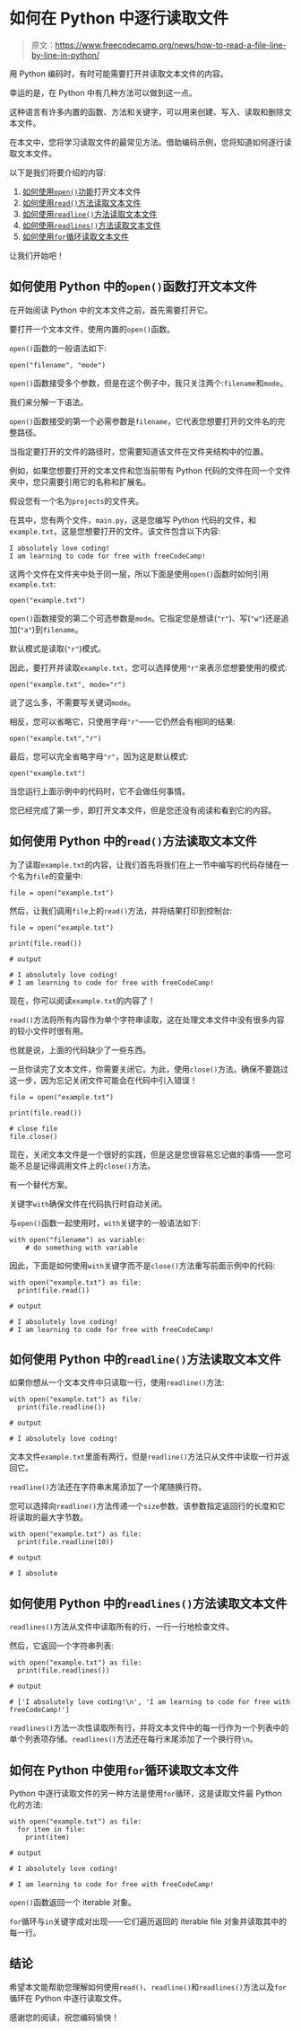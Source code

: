 # 如何在 Python 中逐行读取文件

> 原文：<https://www.freecodecamp.org/news/how-to-read-a-file-line-by-line-in-python/>

用 Python 编码时，有时可能需要打开并读取文本文件的内容。

幸运的是，在 Python 中有几种方法可以做到这一点。

这种语言有许多内置的函数、方法和关键字，可以用来创建、写入、读取和删除文本文件。

在本文中，您将学习读取文件的最常见方法。借助编码示例，您将知道如何逐行读取文本文件。

以下是我们将要介绍的内容:

1.  [如何使用`open()`功能](#open-function)打开文本文件
2.  [如何使用`read()`方法读取文本文件](#read-method)
3.  [如何使用`readline()`方法读取文本文件](#readline-method)
4.  [如何使用`readlines()`方法读取文本文件](#readlines-method)
5.  [如何使用`for`循环读取文本文件](#for-loop)

让我们开始吧！

## 如何使用 Python 中的`open()`函数打开文本文件

在开始阅读 Python 中的文本文件之前，首先需要打开它。

要打开一个文本文件，使用内置的`open()`函数。

`open()`函数的一般语法如下:

```
open("filename", "mode") 
```

`open()`函数接受多个参数，但是在这个例子中，我只关注两个:`filename`和`mode`。

我们来分解一下语法。

`open()`函数接受的第一个必需参数是`filename`，它代表您想要打开的文件名的完整路径。

当指定要打开的文件的路径时，您需要知道该文件在文件夹结构中的位置。

例如，如果您想要打开的文本文件和您当前带有 Python 代码的文件在同一个文件夹中，您只需要引用它的名称和扩展名。

假设您有一个名为`projects`的文件夹。

在其中，您有两个文件，`main.py`，这是您编写 Python 代码的文件，和`example.txt`，这是您想要打开的文件。该文件包含以下内容:

```
I absolutely love coding!
I am learning to code for free with freeCodeCamp! 
```

这两个文件在文件夹中处于同一层，所以下面是使用`open()`函数时如何引用`example.txt`:

```
open("example.txt") 
```

`open()`函数接受的第二个可选参数是`mode`。它指定您是想读(`"r"`)、写(`"w"`)还是追加(`"a"`)到`filename`。

默认模式是读取(`"r"`)模式。

因此，要打开并读取`example.txt`，您可以选择使用`"r"`来表示您想要使用的模式:

```
open("example.txt", mode="r") 
```

说了这么多，不需要写关键词`mode`。

相反，您可以省略它，只使用字母`"r"`——它仍然会有相同的结果:

```
open("example.txt","r") 
```

最后，您可以完全省略字母`"r"`，因为这是默认模式:

```
open("example.txt") 
```

当您运行上面示例中的代码时，它不会做任何事情。

您已经完成了第一步，即打开文本文件，但是您还没有阅读和看到它的内容。

## 如何使用 Python 中的`read()`方法读取文本文件

为了读取`example.txt`的内容，让我们首先将我们在上一节中编写的代码存储在一个名为`file`的变量中:

```
file = open("example.txt") 
```

然后，让我们调用`file`上的`read()`方法，并将结果打印到控制台:

```
file = open("example.txt")

print(file.read())

# output

# I absolutely love coding!
# I am learning to code for free with freeCodeCamp! 
```

现在，你可以阅读`example.txt`的内容了！

`read()`方法将所有内容作为单个字符串读取，这在处理文本文件中没有很多内容的较小文件时很有用。

也就是说，上面的代码缺少了一些东西。

一旦你读完了文本文件，你需要关闭它。为此，使用`close()`方法。确保不要跳过这一步，因为忘记关闭文件可能会在代码中引入错误！

```
file = open("example.txt")

print(file.read())

# close file
file.close() 
```

现在，关闭文本文件是一个很好的实践，但是这是您很容易忘记做的事情——您可能不总是记得调用文件上的`close()`方法。

有一个替代方案。

关键字`with`确保文件在代码执行时自动关闭。

与`open()`函数一起使用时，`with`关键字的一般语法如下:

```
with open("filename") as variable:
    # do something with variable 
```

因此，下面是如何使用`with`关键字而不是`close()`方法重写前面示例中的代码:

```
with open("example.txt") as file:
  print(file.read())

# output

# I absolutely love coding!
# I am learning to code for free with freeCodeCamp! 
```

## 如何使用 Python 中的`readline()`方法读取文本文件

如果你想从一个文本文件中只读取一行，使用`readline()`方法:

```
with open("example.txt") as file:
  print(file.readline())

# output

# I absolutely love coding! 
```

文本文件`example.txt`里面有两行，但是`readline()`方法只从文件中读取一行并返回它。

`readline()`方法还在字符串末尾添加了一个尾随换行符。

您可以选择向`readline()`方法传递一个`size`参数，该参数指定返回行的长度和它将读取的最大字节数。

```
with open("example.txt") as file:
  print(file.readline(10))

# output

# I absolute 
```

## 如何使用 Python 中的`readlines()`方法读取文本文件

`readlines()`方法从文件中读取所有的行，一行一行地检查文件。

然后，它返回一个字符串列表:

```
with open("example.txt") as file:
  print(file.readlines())

# output

# ['I absolutely love coding!\n', 'I am learning to code for free with freeCodeCamp!'] 
```

`readlines()`方法一次性读取所有行，并将文本文件中的每一行作为一个列表中的单个列表项存储。`readlines()`方法还在每行末尾添加了一个换行符`\n`。

## 如何在 Python 中使用`for`循环读取文本文件

Python 中逐行读取文件的另一种方法是使用`for`循环，这是读取文件最 Python 化的方法:

```
with open("example.txt") as file:
  for item in file:
    print(item)

# output

# I absolutely love coding!

# I am learning to code for free with freeCodeCamp! 
```

`open()`函数返回一个 iterable 对象。

`for`循环与`in`关键字成对出现——它们遍历返回的 iterable file 对象并读取其中的每一行。

## 结论

希望本文能帮助您理解如何使用`read()`、`readline()`和`readlines()`方法以及`for`循环在 Python 中逐行读取文件。

感谢您的阅读，祝您编码愉快！